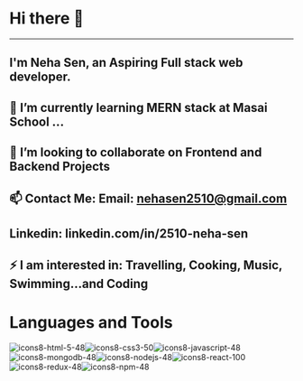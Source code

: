 #                                                                  Hi there 👋
                                                               
-------------------------------------------------------------------------------------------------------------------------------------------------------------------------
##                                              I'm Neha Sen, an Aspiring Full stack web developer.


##                                            🔭 I’m currently learning MERN stack at Masai School ...
##                                        👯 I’m looking to collaborate on Frontend and Backend Projects
##                                                📫 Contact Me: Email: nehasen2510@gmail.com
##                                                    Linkedin: linkedin.com/in/2510-neha-sen
##                                     ⚡ I am interested in: Travelling, Cooking, Music, Swimming...and Coding



#                                                              Languages and Tools                   
                                                               
![icons8-html-5-48](https://user-images.githubusercontent.com/96072906/163950239-0f692589-eef4-47a0-a035-3d4ce6f5d794.png)![icons8-css3-50](https://user-images.githubusercontent.com/96072906/163950263-6e7b5749-0995-4721-93c4-b65df3a489d1.png)![icons8-javascript-48](https://user-images.githubusercontent.com/96072906/163950281-ce521101-2495-4412-ab0f-7aeeab7d59f5.png)![icons8-mongodb-48](https://user-images.githubusercontent.com/96072906/163950295-c5c296bc-59fe-4d6b-9db6-bf72df5b2a92.png)![icons8-nodejs-48](https://user-images.githubusercontent.com/96072906/163950343-6404ffdc-f0e7-403a-a344-f96a603a8c74.png)![icons8-react-100](https://user-images.githubusercontent.com/96072906/163950364-a826dac3-d8e3-4614-9f8a-7721ccb22636.png)![icons8-redux-48](https://user-images.githubusercontent.com/96072906/163950371-7cae31b9-df40-4b2e-b7ea-64f8f4b19630.png)![icons8-npm-48](https://user-images.githubusercontent.com/96072906/163950393-09616e65-2706-47ce-a50b-ba6d8275d0ef.png)     

